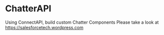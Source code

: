 # ChatterAPI
Using ConnectAPI, build custom Chatter Components
Please take a look at https://salesforcetech.wordpress.com
